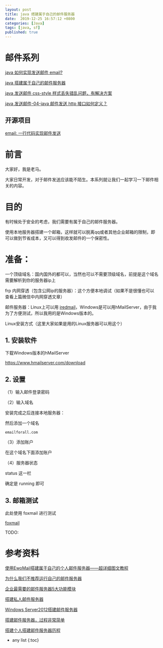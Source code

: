 ```yaml
---
layout: post
title: java 搭建属于自己的邮件服务器
date:  2019-12-25 16:57:12 +0800
categories: [Java]
tags: [java, sf]
published: true
---
```


# 邮件系列

[java 如何实现发送邮件 email?](https://houbb.github.io/2019/12/25/java-email)

[java 搭建属于自己的邮件服务器](https://houbb.github.io/2019/12/25/java-email-your-own-server)

[java 发送邮件 css-style 样式丢失错乱问题，有解决方案](https://houbb.github.io/2019/12/25/java-email-css-style)

[java 发送邮件-04-java 邮件发送 http 接口如何定义？](https://houbb.github.io/2019/12/25/java-email-04-java-http)

## 开源项目

[email: 一行代码实现邮件发送](https://github.com/houbb/email)

# 前言

大家好，我是老马。

大家日常开发，对于邮件发送应该能不陌生。本系列就让我们一起学习一下邮件相关的内容。

# 目的

有时候处于安全的考虑，我们需要有属于自己的邮件服务器。

使用本地服务器搭建一个邮箱，这样就可以脱离qq或者其他企业邮箱的限制，即可以做到节省成本，又可以得到收发邮件的一个保密性。

# 准备：

一个顶级域名：国内国外的都可以，当然也可以不需要顶级域名，前提是这个域名需要解析到你的服务器ip上

frp 内网穿透（包含公网ip的服务器）：这个方便本地调试（如果不是很懂也可以查看上篇微信中内网穿透文章）

邮件服务器：Linux上可以用 [iredmail](https://docs.iredmail.org/install.iredmail.on.rhel-zh_CN.html)，Windows是可以用hMailServer，由于我为了方便测试，所以我用的是Windows版本的。

Linux安装方式（这里大家如果是用的Linux服务器可以用这个）

## 1. 安装软件

下载Windows版本的hMailServer

https://www.hmailserver.com/download

## 2. 设置

（1）输入邮件登录密码

（2）输入域名

安装完成之后连接本地服务器：

然后添加一个域名

```
emailforall.com
```

（3）添加账户

在这个域名下面添加账户

（4）服务器状态

status 这一栏

确定是 running 即可

## 3. 邮箱测试

此处使用 foxmail 进行测试

[foxmail](https://www.foxmail.com/)

TODO:

# 参考资料

[使用EwoMail搭建属于自己的个人邮件服务器——超详细图文教程](https://blog.csdn.net/qq_41692307/article/details/88318365)

[为什么我们不推荐运行自己的邮件服务器](https://blog.csdn.net/zstack_org/article/details/55189501)

[企业最需要的邮件服务器5大功能模块](https://blog.csdn.net/Nasi0755/article/details/98726944)

[搭建私人邮件服务器](https://blog.csdn.net/qq_41248529/article/details/90515770)

[Windows Server2012搭建邮件服务器](https://blog.csdn.net/qwertyupoiuytr/article/details/64227398)

[搭建邮件服务器，过程非常简单](https://blog.csdn.net/gyxuehu/article/details/78500645)

[搭建个人搭建邮件服务器历程](https://blog.csdn.net/BO688/article/details/105343528)

* any list
{:toc}